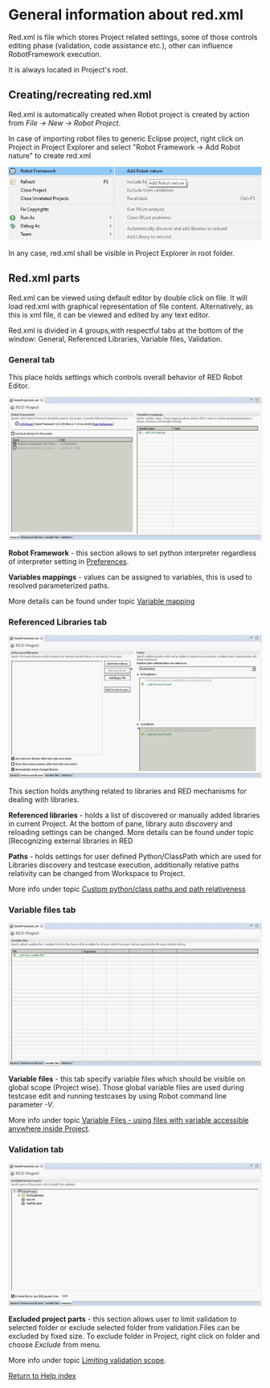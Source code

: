 # General information about red.xml

Red.xml is file which stores Project related settings, some of those controls
editing phase (validation, code assistance etc.), other can influence
RobotFramework execution.

It is always located in Project's root.

## Creating/recreating red.xml

Red.xml is automatically created when Robot project is created by action from
_File -> New -> Robot Project_.

In case of importing robot files to generic Eclipse project, right click on
Project in Project Explorer and select "Robot Framework -> Add Robot nature"
to create red.xml

![](red_xml/add_robot_nature.png)  
  

In any case, red.xml shall be visible in Project Explorer in root folder.

## Red.xml parts

Red.xml can be viewed using default editor by double click on file. It will
load red.xml with graphical representation of file content. Alternatively, as
this is xml file, it can be viewed and edited by any text editor.

Red.xml is divided in 4 groups,with respectful tabs at the bottom of the
window: General, Referenced Libraries, Variable files, Validation.

### General tab

This place holds settings which controls overall behavior of RED Robot Editor.

![](red_xml/general_tab.png)  
  

**Robot Framework** \- this section allows to set python interpreter
regardless of interpreter setting in
[Preferences](../launching/launch_prefs.md).

**Variables mappings** \- values can be assigned to variables, this is used to
resolved parameterized paths.

More details can be found under topic [Variable
mapping](variable_mapping.md)

### Referenced Libraries tab

![](red_xml/ref_libs.png)  
  

This section holds anything related to libraries and RED mechanisms for
dealing with libraries.

**Referenced libraries** \- holds a list of discovered or manually added
libraries in current Project. At the bottom of pane, library auto discovery
and reloading settings can be changed. More details can be found under topic
[Recognizing external libraries in RED

**Paths** \- holds settings for user defined Python/ClassPath which are used
for Libraries discovery and testcase execution, additionally relative paths
relativity can be changed from Workspace to Project.

More info under topic [Custom python/class paths and path
relativeness](custom_paths_relatve.md)

### Variable files tab

![](red_xml/var_files.png)  
  

**Variable files** \- this tab specify variable files which should be visible
on global scope (Project wise). Those global variable files are used during
testcase edit and running testcases by using Robot command line parameter
_-V_.

More info under topic [Variable Files - using files with variable accessible
anywhere inside Project](variable_files.md).

### Validation tab

![](red_xml/validation_tab.png)  
  

**Excluded project parts** \- this section allows user to limit validation to
selected folder or exclude selected folder from validation.Files can be
excluded by fixed size. To exclude folder in Project, right click on folder
and choose _Exclude_ from menu.

More info under topic [Limiting validation scope](../validation/scope.md).

[Return to Help index](http://nokia.github.io/RED/help/)
